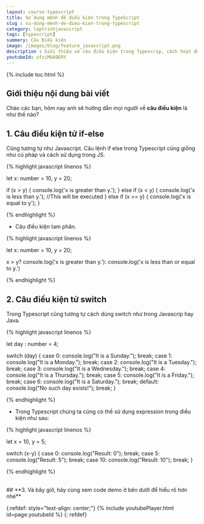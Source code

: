```yaml
---
layout: course-typescript
title: Sử dụng mệnh đề điều kiện trong TypeScript  
slug : su-dung-menh-de-dieu-kien-trong-typescript
category: laptrinhjavascript
tags: [typescript]
summery: Câu Điều kiện   
image: /images/blog/feature_javascript.png
description : Giới thiệu về câu điều kiện trong Typescrip, cách hoạt động của câu điều kiện trong Typescrip
youtubeId: ufziMUA9ERY
---
```


{% include toc.html %}

## **Giới thiệu nội dung bài viết**

Chào các bạn, hôm nay anh sẽ hướng dẫn mọi người về <b>câu điều kiện</b> là như thế nào? 

## **1. Câu điều kiện tử if-else**

Cũng tương tự như Javascript. Câu lệnh if else trong Typescript cũng giống như cú pháp và cách sử dụng trong JS.


{% highlight javascript  linenos %}


let x: number = 10, y = 20;

if (x > y) 
{
    console.log('x is greater than y.');
} 
else if (x < y)
{
    console.log('x is less than y.'); //This will be executed
}
else if (x == y) 
{
    console.log('x is equal to y');
}

{% endhighlight %}

- Câu điều kiện tam phân.

{% highlight javascript  linenos %}

let x: number = 10, y = 20;

x > y? console.log('x is greater than y.'): console.log('x is less than or equal to y.')

{% endhighlight %}

## **2. Câu điều kiện tử switch**

Trong Typescript cũng tương tự cách dùng switch như trong Javascrip hay Java.

{% highlight javascript  linenos %}

let day : number = 4;

switch (day) {
    case 0:
        console.log("It is a Sunday.");
        break;
    case 1:
        console.log("It is a Monday.");
        break;
    case 2:
        console.log("It is a Tuesday.");
        break;
    case 3:
        console.log("It is a Wednesday.");
        break;
    case 4:
        console.log("It is a Thursday.");
        break;
    case 5:
        console.log("It is a Friday.");
        break;
    case 6:
        console.log("It is a Saturday.");
        break;
    default:
        console.log("No such day exists!");
        break;
}

{% endhighlight %}

- Trong Typescript chúng ta cũng có thể sử dụng expression trong điều kiện như sau:

{% highlight javascript  linenos %}

let x = 10, y = 5;

switch (x-y) {
    case 0:
        console.log("Result: 0");
        break;
    case 5:
        console.log("Result: 5");
        break;
    case 10:
        console.log("Result: 10");
        break;
}

{% endhighlight %}


<br>
## **3. Và bây giờ, hãy cùng xem code demo ở bên dưới để hiểu rõ hơn nhé**

{:refdef: style="text-align: center;"}
{% include youtubePlayer.html id=page.youtubeId %}
{: refdef}







